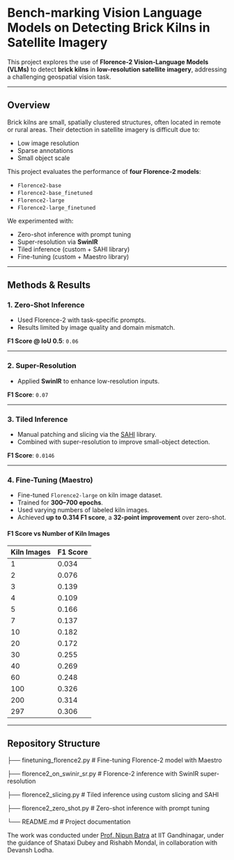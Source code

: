 # Bench-marking Vision Language Models on Detecting Brick Kilns in Satellite Imagery

This project explores the use of **Florence-2 Vision-Language Models (VLMs)** to detect **brick kilns** in **low-resolution satellite imagery**, addressing a challenging geospatial vision task.

---

## Overview

Brick kilns are small, spatially clustered structures, often located in remote or rural areas. Their detection in satellite imagery is difficult due to:

- Low image resolution
- Sparse annotations
- Small object scale

This project evaluates the performance of **four Florence-2 models**:

- `Florence2-base`
- `Florence2-base_finetuned`
- `Florence2-large`
- `Florence2-large_finetuned`

We experimented with:

- Zero-shot inference with prompt tuning  
- Super-resolution via **SwinIR**  
- Tiled inference (custom + SAHI library)  
- Fine-tuning (custom + Maestro library)

---

## Methods & Results

### 1. Zero-Shot Inference

- Used Florence-2 with task-specific prompts.
- Results limited by image quality and domain mismatch.

**F1 Score @ IoU 0.5**: `0.06`

---

### 2. Super-Resolution

- Applied **SwinIR** to enhance low-resolution inputs.

**F1 Score**: `0.07`

---

### 3. Tiled Inference

- Manual patching and slicing via the [SAHI](https://github.com/obss/sahi) library.
- Combined with super-resolution to improve small-object detection.

**F1 Score**: `0.0146`

---

### 4. Fine-Tuning (Maestro)

- Fine-tuned `Florence2-large` on kiln image dataset.
- Trained for **300–700 epochs**.
- Used varying numbers of labeled kiln images.
- Achieved **up to 0.314 F1 score**, a **32-point improvement** over zero-shot.

#### F1 Score vs Number of Kiln Images

| Kiln Images | F1 Score |
|-------------|----------|
| 1           | 0.034    |
| 2           | 0.076    |
| 3           | 0.139    |
| 4           | 0.109    |
| 5           | 0.166    |
| 7           | 0.137    |
| 10          | 0.182    |
| 20          | 0.172    |
| 30          | 0.255    |
| 40          | 0.269    |
| 60          | 0.248    |
| 100         | 0.326    |
| 200         | 0.314    |
| 297         | 0.306    |

---

## Repository Structure

├── finetuning_florence2.py # Fine-tuning Florence-2 model with Maestro

├── florence2_on_swinir_sr.py # Florence-2 inference with SwinIR super-resolution

├── florence2_slicing.py # Tiled inference using custom slicing and SAHI

├── florence2_zero_shot.py # Zero-shot inference with prompt tuning

└── README.md # Project documentation


The work was conducted under [Prof. Nipun Batra](https://nipunbatra.github.io/) at IIT Gandhinagar, under the guidance of Shataxi Dubey and Rishabh Mondal, in collaboration with Devansh Lodha.
